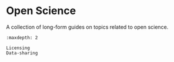 # Open Science

A collection of long-form guides on topics related to open science.

```{toctree}
:maxdepth: 2

Licensing
Data-sharing
```